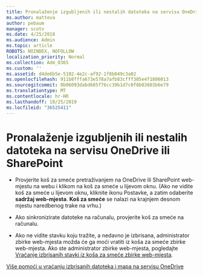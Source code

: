 ```yaml
---
title: Pronalaženje izgubljenih ili nestalih datoteka na servisu OneDrive ili SharePoint
ms.author: matteva
author: pebaum
manager: scotv
ms.date: 4/25/2018
ms.audience: Admin
ms.topic: article
ROBOTS: NOINDEX, NOFOLLOW
localization_priority: Normal
ms.collection: Adm_O365
ms.custom: ''
ms.assetid: d4de6b5e-5102-4e2c-af92-1f8b049c3a02
ms.openlocfilehash: 911b8fffa673e578a7afb83cfff305e4f1806013
ms.sourcegitcommit: 0b06093dabd685f76cc39b1d7c0f8b03883b6e79
ms.translationtype: MT
ms.contentlocale: hr-HR
ms.lasthandoff: 10/25/2019
ms.locfileid: "36525411"
---
```

# <a name="find-lost-or-missing-files-in-onedrive-or-sharepoint"></a>Pronalaženje izgubljenih ili nestalih datoteka na servisu OneDrive ili SharePoint

- Provjerite koš za smeće pretraživanjem na OneDrive ili SharePoint web-mjestu na webu i klikom na koš za smeće u lijevom oknu. (Ako ne vidite koš za smeće u lijevom oknu, kliknite ikonu Postavke, a zatim odaberite **sadržaj web-mjesta**. **Koš za smeće** se nalazi na krajnjem desnom mjestu naredbenog trake na vrhu.) 
    
- Ako sinkronizirate datoteke na računalu, provjerite koš za smeće na računalu. 
    
- Ako ne vidite stavku koju tražite, a nedavno je izbrisana, administrator zbirke web-mjesta možda će ga moći vratiti iz koša za smeće zbirke web-mjesta. Ako ste administrator zbirke web-mjesta, pogledajte [Vraćanje izbrisanih stavki iz koša za smeće zbirke web-mjesta](https://go.microsoft.com/fwlink/?linkid=866439).
    
[Više pomoći u vraćanju izbrisanih datoteka i mapa na servisu OneDrive](https://go.microsoft.com/fwlink/?linkid=872872)
  

